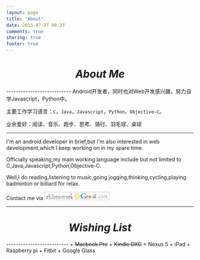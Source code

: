 ```yaml
---
layout: page
title: "About"
date: 2013-07-27 00:27
comments: true
sharing: true
footer: true
---
```

<center><h1><em>About Me</em></h1></center>
---------------------------
Android开发者，同时也对Web开发感兴趣，努力自学Javascript，Python中。

主要工作学习语言：``C``，``Java``，``Javascript``，``Python``，``Objective-C``。

业余爱好：阅读、音乐、跑步、思考、骑行、羽毛球、桌球

--------------------------
I'm an android developer in brief,but I'm also interested in web development,which I keep working on in my spare time.

Officially speaking,my main working language include but not limited to C,Java,Javascript,Python,Objective-C.

Well,I do reading,listening to music,going jogging,thinking,cycling,playing badminton or billiard for relax.

Contact me via <img src="/images/gmail.gif" ></img>

--------------------------

<center><h1><em>Wishing List</em></h1></center>
--------------------------
+ <strike>Macbook Pro</strike>
+ <strike>Kindle DXG</strike>
+ Nexus 5
+ iPad
+ Raspberry pi
+ Fitbit
+ Google Glass

